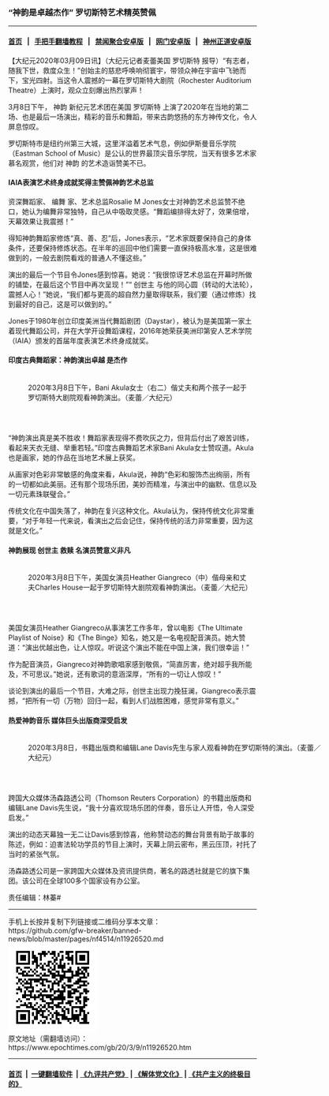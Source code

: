 ### “神韵是卓越杰作” 罗切斯特艺术精英赞佩
------------------------

#### [首页](https://github.com/gfw-breaker/banned-news/blob/master/README.md) &nbsp;&nbsp;|&nbsp;&nbsp; [手把手翻墙教程](https://github.com/gfw-breaker/guides/wiki) &nbsp;&nbsp;|&nbsp;&nbsp; [禁闻聚合安卓版](https://github.com/gfw-breaker/bn-android) &nbsp;&nbsp;|&nbsp;&nbsp; [网门安卓版](https://github.com/oGate2/oGate) &nbsp;&nbsp;|&nbsp;&nbsp; [神州正道安卓版](https://github.com/SzzdOgate/update) 



<div><p>
 【大纪元2020年03月09日讯】（大纪元记者麦蕾美国
 <ok href="https://www.epochtimes.com/gb/tag/%E7%BD%97%E5%88%87%E6%96%AF%E7%89%B9.html">
  罗切斯特
 </ok>
 报导）“有志者，随我下世，救度众生！”创始主的慈悲呼唤响彻寰宇，带领众神在宇宙中飞驰而下，宝光四射。当这令人震撼的一幕在罗切斯特大剧院（Rochester Auditorium Theatre）上演时，观众立刻爆出热烈掌声！
</p>
<p>
 3月8日下午，
 <ok href="https://www.epochtimes.com/gb/tag/%E7%A5%9E%E9%9F%B5.html">
  神韵
 </ok>
 新纪元艺术团在美国
 <ok href="https://www.epochtimes.com/gb/tag/%E7%BD%97%E5%88%87%E6%96%AF%E7%89%B9.html">
  罗切斯特
 </ok>
 上演了2020年在当地的第二场、也是最后一场演出，精彩的音乐和舞蹈，带来古韵悠扬的东方神传文化，令人屏息惊叹。
</p>
<p>
 罗切斯特市是纽约州第三大城，这里洋溢着艺术气息，例如伊斯曼音乐学院（Eastman School of Music）是公认的世界最顶尖音乐学院，当天有很多艺术家慕名观赏，他们对
 <ok href="https://www.epochtimes.com/gb/tag/%E7%A5%9E%E9%9F%B5.html">
  神韵
 </ok>
 的艺术造诣赞美不已。
</p>
<h4>
 IAIA表演艺术终身成就奖得主赞佩神韵艺术总监
</h4>
<p>
 资深舞蹈家、
 <ok href="https://www.epochtimes.com/gb/tag/%E7%BC%96%E8%88%9E.html">
  编舞
 </ok>
 家、艺术总监Rosalie M Jones女士对神韵艺术总监赞不绝口，她认为编舞非常独特，自己从中吸取灵感。“舞蹈编排得太好了，效果倍增，天幕效果让我震撼！”
</p>
<p>
 得知神韵舞蹈家修炼“真、善、忍”后，Jones表示，“艺术家既要保持自己的身体条件，还要保持修炼状态。在半年的巡回中他们需要一直保持极高水准，这是很难做到的，一般去剧院看戏的普通人不懂这些。”
</p>
<p>
 演出的最后一个节目令Jones感到惊喜。她说：“我很惊讶艺术总监在开幕时所做的铺垫，在最后这个节目中再次呈现！”“
 <ok href="https://www.epochtimes.com/gb/tag/%E5%88%9B%E4%B8%96%E4%B8%BB.html">
  创世主
 </ok>
 与他的同心圆（转动的大法轮），震撼人心！”她说，“我们都与更高的超自然力量取得联系，我们要（通过修炼）找到最好的自己，这是可以做到的。”
</p>
<p>
 Jones于1980年创立印度美洲当代舞蹈剧团（Daystar），被认为是美国第一家土着现代舞蹈公司，并在大学开设舞蹈课程，2016年她荣获美洲印第安人艺术学院（IAIA）颁发的首届年度表演艺术终身成就奖。
</p>
<h4>
 印度古典舞蹈家：神韵演出卓越 是杰作
</h4>
<figure class="wp-caption aligncenter" id="attachment_11926598" style="width: 450px">
 <ok href="http://i.epochtimes.com/assets/uploads/2020/03/2003081727432153-ss1.jpg">
  <img alt="" class="wp-image-11926598 size-medium" src="http://i.epochtimes.com/assets/uploads/2020/03/2003081727432153-ss1-450x300.jpg"/>
 </ok>
 <br/><figcaption class="wp-caption-text">
  2020年3月8日下午，Bani Akula女士（右二）偕丈夫和两个孩子一起于罗切斯特大剧院观看神韵演出。（麦蕾／大纪元）
 </figcaption><br/>
</figure><br/>
<p>
 “神韵演出真是美不胜收！舞蹈家表现得不费吹灰之力，但背后付出了艰苦训练，看起来天衣无缝、举重若轻。”印度古典舞蹈艺术家Bani Akula女士赞叹道。Akula也是画家，她的作品在当地艺术展上获奖。
</p>
<p>
 从画家对色彩非常敏感的角度来看，Akula说，神韵“色彩和服饰杰出绚丽，所有的一切都如此美丽。还有那个现场乐团，美妙而精准，与演出中的幽默、信息以及一切元素珠联璧合。”
</p>
<p>
 传统文化在中国失落了，神韵在复兴这种文化。Akula认为，保持传统文化非常重要，“对于年轻一代来说，看演出之后会记住，保持传统的活力非常重要，因为这就是文化。”
</p>
<h4>
 神韵展现
 <ok href="https://www.epochtimes.com/gb/tag/%E5%88%9B%E4%B8%96%E4%B8%BB.html">
  创世主
 </ok>
 救赎 名演员赞意义非凡
</h4>
<figure class="wp-caption aligncenter" id="attachment_11925749" style="width: 450px">
 <ok href="http://i.epochtimes.com/assets/uploads/2020/03/2003081727322153.jpg">
  <img alt="" class="wp-image-11925749 size-medium" src="http://i.epochtimes.com/assets/uploads/2020/03/2003081727322153-450x300.jpg"/>
 </ok>
 <br/><figcaption class="wp-caption-text">
  2020年3月8日下午，美国女演员Heather Giangreco（中）偕母亲和丈夫Charles House一起于罗切斯特大剧院观看神韵演出。（麦蕾／大纪元）
 </figcaption><br/>
</figure><br/>
<p>
 美国女演员Heather Giangreco从事演艺工作多年，曾以电影《The Ultimate Playlist of Noise》和《The Binge》知名，她又是一名电视配音演员。她大赞道：“演出优越出色，让人惊叹。听说这个演出不能在中国上演，我们很幸运！”
</p>
<p>
 作为配音演员，Giangreco对神韵歌唱家感到敬佩，“简直厉害，绝对超乎我所能及，不可思议。”她说，还有歌词的意涵深厚，“所有的一切让人惊叹！”
</p>
<p>
 谈论到演出的最后一个节目，大难之际，创世主出现力挽狂澜，Giangreco表示震撼，“把所有一切（万物）回归一起，看到人们战胜困难，感觉非常有意义。”
</p>
<h4>
 热爱神韵音乐 媒体巨头出版商深受启发
</h4>
<figure class="wp-caption aligncenter" id="attachment_11925656" style="width: 600px">
 <ok href="http://i.epochtimes.com/assets/uploads/2020/03/2003081726552153.jpg">
  <img alt="" class="size-large wp-image-11925656" src="http://i.epochtimes.com/assets/uploads/2020/03/2003081726552153-600x400.jpg" title=""/>
 </ok>
 <br/><figcaption class="wp-caption-text">
  2020年3月8日，书籍出版商和编辑Lane Davis先生与家人观看神韵在罗切斯特的演出。（麦蕾／大纪元）
 </figcaption><br/>
</figure><br/>
<p>
 跨国大众媒体汤森路透公司（Thomson Reuters Corporation）的书籍出版商和编辑Lane Davis先生说，“我十分喜欢现场乐团的伴奏，音乐让人开悟，令人深受启发。”
</p>
<p>
 演出的动态天幕独一无二让Davis感到惊喜，他称赞动态的舞台背景有助于故事的陈述，例如：迫害法轮功学员的节目上演时，天幕上阴云密布，黑云压顶，衬托了当时的紧张气氛。
</p>
<p>
 汤森路透公司是一家跨国大众媒体及资讯提供商，著名的路透社就是它的旗下集团。该公司在全球100多个国家设有办公室。
</p>
<p>
 责任编辑：林蓁#
</p>
</div>
<hr/>
手机上长按并复制下列链接或二维码分享本文章：<br/>
https://github.com/gfw-breaker/banned-news/blob/master/pages/nf4514/n11926520.md <br/>
<a href='https://github.com/gfw-breaker/banned-news/blob/master/pages/nf4514/n11926520.md'><img src='https://github.com/gfw-breaker/banned-news/blob/master/pages/nf4514/n11926520.md.png'/></a> <br/>
原文地址（需翻墙访问）：https://www.epochtimes.com/gb/20/3/9/n11926520.htm


------------------------
#### [首页](https://github.com/gfw-breaker/banned-news/blob/master/README.md) &nbsp;|&nbsp; [一键翻墙软件](https://github.com/gfw-breaker/nogfw/blob/master/README.md) &nbsp;| [《九评共产党》](https://github.com/gfw-breaker/9ping.md/blob/master/README.md#九评之一评共产党是什么) | [《解体党文化》](https://github.com/gfw-breaker/jtdwh.md/blob/master/README.md) | [《共产主义的终极目的》](https://github.com/gfw-breaker/gczydzjmd.md/blob/master/README.md)


<img src='http://gfw-breaker.win/banned-news/pages/nf4514/n11926520.md' width='0px' height='0px'/>